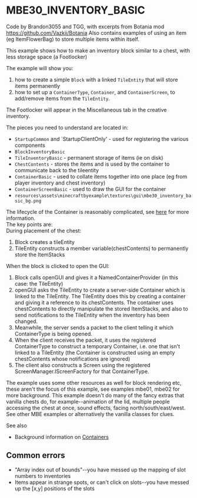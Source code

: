 # MBE30_INVENTORY_BASIC

Code by Brandon3055 and TGG, with excerpts from Botania mod https://github.com/Vazkii/Botania
Also contains examples of using an item (eg ItemFlowerBag) to store multiple items within itself.

This example shows how to make an inventory block similar to a chest, with less storage space (a Footlocker)

The example will show you:

1. how to create a simple `Block` with a linked `TileEntity` that will store items permanently
1. how to set up a `ContainerType`, `Container`, and `ContainerScreen`, to add/remove items from the `TileEntity`.

The Footlocker will appear in the Miscellaneous tab in the creative inventory.

The pieces you need to understand are located in:

* `StartupCommon` and `StartupClientOnly' - used for registering the various components
* `BlockInventoryBasic`
* `TileInventoryBasic` - permanent storage of items (ie on disk)
* `ChestContents` - stores the items and is used by the container to communicate back to the tileentity
* `ContainerBasic` - used to collate items together into one place (eg from player inventory and chest inventory)
* `ContainerScreenBasic` - used to draw the GUI for the container
* `resources\assets\minecraftbyexample\textures\gui\mbe30_inventory_basic_bg.png`

The lifecycle of the Container is reasonably complicated, see [here](http://greyminecraftcoder.blogspot.com/2020/04/containers-1144.html) for more information.<br>
The key points are:<br>
During placement of the chest:

1. Block creates a tileEntity
1. TileEntity constructs a member variable(chestContents) to permanently store the ItemStacks 

When the block is clicked to open the GUI:
1. Block calls openGUI and gives it a NamedContainerProvider (in this case: the TileEntity)
1. openGUI asks the TileEntity to create a server-side Container which is linked to the TileEntity.  The TileEntity does this
   by creating a container and giving it a reference to its chestContents.  The container uses chestContents to directly
   manipulate the stored ItemStacks, and also to send notifications to the TileEntity when the inventory has been changed.
1. Meanwhile, the server sends a packet to the client telling it which ContainerType is being opened.
1. When the client receives the packet, it uses the registered ContainerType to construct a temporary Container, i.e. one that isn't
   linked to a TileEntity (the Container is constructed using an empty chestContents whose notifications are ignored)
1. The client also constructs a Screen using the registered ScreenManager.IScreenFactory for that ContainerType.    

The example uses some other resources as well for block rendering etc, these aren't the focus of this example, see examples mbe01, mbe02 for more background.  This example doesn't do many of the fancy extras that vanilla chests do, for example--animation of the lid, multiple people accessing the chest at once, sound effects, facing north/south/east/west.
See other MBE examples or alternatively the vanilla classes for clues.

See also
* Background information on [Containers](http://greyminecraftcoder.blogspot.com/2020/04/containers-1144.html)


## Common errors

* "Array index out of bounds"--you have messed up the mapping of slot numbers to inventories
* Items appear in strange spots, or can't click on slots--you have messed up the [x,y] positions of the slots
